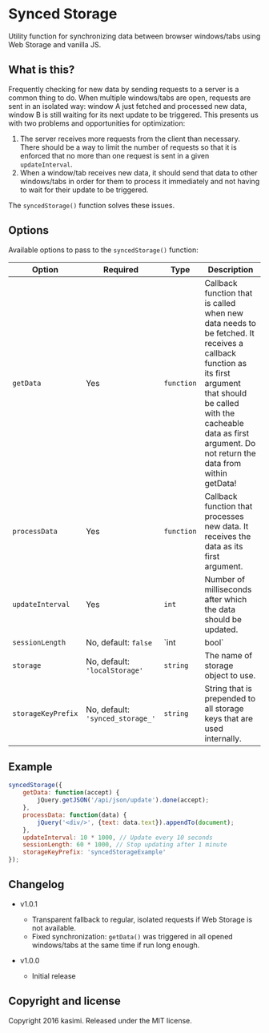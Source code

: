 # Synced Storage

Utility function for synchronizing data between browser windows/tabs using Web Storage and vanilla JS.

## What is this?

Frequently checking for new data by sending requests to a server is a common thing to do. When multiple windows/tabs are open, requests are sent in an isolated way: window A just fetched and processed new data, window B is still waiting for its next update to be triggered. This presents us with two problems and opportunities for optimization:

1. The server receives more requests from the client than necessary. There should be a way to limit the number of requests so that it is enforced that no more than one request is sent in a given `updateInterval`.
2. When a window/tab receives new data, it should send that data to other windows/tabs in order for them to process it immediately and not having to wait for their update to be triggered.

The `syncedStorage()` function solves these issues.

## Options

Available options to pass to the `syncedStorage()` function:

| Option | Required | Type | Description |
|---|---|---|---|
| `getData` | Yes | `function` | Callback function that is called when new data needs to be fetched. It receives a callback function as its first argument that should be called with the cacheable data as first argument. Do not return the data from within getData! |
| `processData` | Yes | `function` | Callback function that processes new data. It receives the data as its first argument. |
| `updateInterval` | Yes | `int` | Number of milliseconds after which the data should be updated. |
| `sessionLength` | No, default: `false` | `int|bool` | Number of milliseconds after which to stop updating the data. If `false` is passed, updates will never stop. |
| `storage` | No, default: `'localStorage'` | `string` | The name of storage object to use. |
| `storageKeyPrefix` | No, default: `'synced_storage_'` | `string` | String that is prepended to all storage keys that are used internally. |

## Example

```javascript
syncedStorage({
	getData: function(accept) {
		jQuery.getJSON('/api/json/update').done(accept);
	},
	processData: function(data) {
		jQuery('<div/>', {text: data.text}).appendTo(document);
	},
	updateInterval: 10 * 1000, // Update every 10 seconds
	sessionLength: 60 * 1000, // Stop updating after 1 minute
	storageKeyPrefix: 'syncedStorageExample'
});

```

## Changelog

* v1.0.1
  * Transparent fallback to regular, isolated requests if Web Storage is not available.
  * Fixed synchronization: `getData()` was triggered in all opened windows/tabs at the same time if run long enough.

* v1.0.0
  * Initial release

## Copyright and license

Copyright 2016 kasimi. Released under the MIT license.
